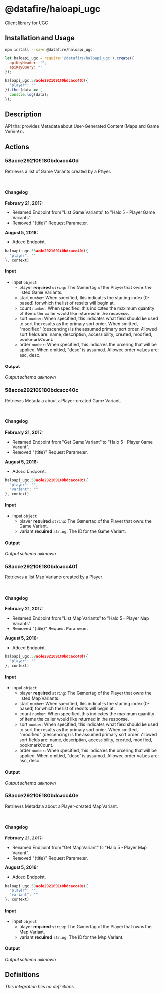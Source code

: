 # @datafire/haloapi_ugc

Client library for UGC

## Installation and Usage
```bash
npm install --save @datafire/haloapi_ugc
```
```js
let haloapi_ugc = require('@datafire/haloapi_ugc').create({
  apiKeyHeader: "",
  apiKeyQuery: ""
});

haloapi_ugc.58acde292109180bdcacc40d({
  "player": ""
}).then(data => {
  console.log(data);
});
```

## Description

API that provides Metadata about User-Generated Content (Maps and Game Variants).

## Actions

### 58acde292109180bdcacc40d
<p>Retrieves a list of Game Variants created by a Player.</p>
<br />
<h4>Changelog</h4>
<div class="panel-body">
    <p><strong>February 21, 2017:</strong></p>
    <ul>
        <li>Renamed Endpoint from "List Game Variants" to "Halo 5 - Player Game Variants".</li>
        <li>Removed "{title}" Request Parameter.</li>
    </ul>
</div>
<div class="panel-body">
    <p><strong>August 5, 2016:</strong></p>
    <ul>
        <li>Added Endpoint.</li>
    </ul>
</div>



```js
haloapi_ugc.58acde292109180bdcacc40d({
  "player": ""
}, context)
```

#### Input
* input `object`
  * player **required** `string`: The Gamertag of the Player that owns the listed Game Variants.
  * start `number`: When specified, this indicates the starting index (0-based) for which the list of results will begin at.
  * count `number`: When specified, this indicates the maximum quantity of items the caller would like returned in the response.
  * sort `number`: When specified, this indicates what field should be used to sort the results as the primary sort order. When omitted, "modified" (descending) is the assumed primary sort order. Allowed sort fields are: name, description, accessibility, created, modified, bookmarkCount.
  * order `number`: When specified, this indicates the ordering that will be applied. When omitted, "desc" is assumed. Allowed order values are: asc, desc.

#### Output
*Output schema unknown*

### 58acde292109180bdcacc40c
<p>Retrieves Metadata about a Player-created Game Variant.</p>
<br />
<h4>Changelog</h4>
<div class="panel-body">
    <p><strong>February 21, 2017:</strong></p>
    <ul>
        <li>Renamed Endpoint from "Get Game Variant" to "Halo 5 - Player Game Variant".</li>
        <li>Removed "{title}" Request Parameter.</li>
    </ul>
</div>
<div class="panel-body">
    <p><strong>August 5, 2016:</strong></p>
    <ul>
        <li>Added Endpoint.</li>
    </ul>
</div>



```js
haloapi_ugc.58acde292109180bdcacc40c({
  "player": "",
  "variant": ""
}, context)
```

#### Input
* input `object`
  * player **required** `string`: The Gamertag of the Player that owns the Game Variant.
  * variant **required** `string`: The ID for the Game Variant.

#### Output
*Output schema unknown*

### 58acde292109180bdcacc40f
<p>Retrieves a list Map Variants created by a Player.</p>
<br />
<h4>Changelog</h4>
<div class="panel-body">
    <p><strong>February 21, 2017:</strong></p>
    <ul>
        <li>Renamed Endpoint from "List Map Variants" to "Halo 5 - Player Map Variants".</li>
        <li>Removed "{title}" Request Parameter.</li>
    </ul>
</div>
<div class="panel-body">
    <p><strong>August 5, 2016:</strong></p>
    <ul>
        <li>Added Endpoint.</li>
    </ul>
</div>



```js
haloapi_ugc.58acde292109180bdcacc40f({
  "player": ""
}, context)
```

#### Input
* input `object`
  * player **required** `string`: The Gamertag of the Player that owns the listed Map Variants.
  * start `number`: When specified, this indicates the starting index (0-based) for which the list of results will begin at.
  * count `number`: When specified, this indicates the maximum quantity of items the caller would like returned in the response.
  * sort `number`: When specified, this indicates what field should be used to sort the results as the primary sort order. When omitted, "modified" (descending) is the assumed primary sort order. Allowed sort fields are: name, description, accessibility, created, modified, bookmarkCount.
  * order `number`: When specified, this indicates the ordering that will be applied. When omitted, "desc" is assumed. Allowed order values are: asc, desc.

#### Output
*Output schema unknown*

### 58acde292109180bdcacc40e
<p>Retrieves Metadata about a Player-created Map Variant.</p>
<br />
<h4>Changelog</h4>
<div class="panel-body">
    <p><strong>February 21, 2017:</strong></p>
    <ul>
        <li>Renamed Endpoint from "Get Map Variant" to "Halo 5 - Player Map Variant".</li>
        <li>Removed "{title}" Request Parameter.</li>
    </ul>
</div>
<div class="panel-body">
    <p><strong>August 5, 2016:</strong></p>
    <ul>
        <li>Added Endpoint.</li>
    </ul>
</div>



```js
haloapi_ugc.58acde292109180bdcacc40e({
  "player": "",
  "variant": ""
}, context)
```

#### Input
* input `object`
  * player **required** `string`: The Gamertag of the Player that owns the Map Variant.
  * variant **required** `string`: The ID for the Map Variant.

#### Output
*Output schema unknown*



## Definitions

*This integration has no definitions*
